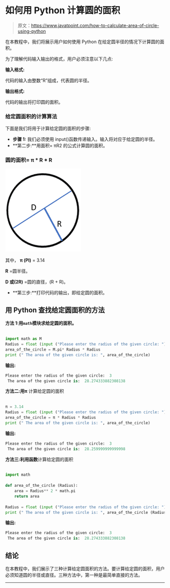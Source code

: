# 如何用 Python 计算圆的面积

> 原文：<https://www.javatpoint.com/how-to-calculate-area-of-circle-using-python>

在本教程中，我们将展示用户如何使用 Python 在给定圆半径的情况下计算圆的面积。

为了理解代码输入输出的格式，用户必须注意以下几点:

**输入格式:**

代码的输入由整数“R”组成，代表圆的半径。

**输出格式:**

代码的输出将打印圆的面积。

### 给定圆面积的计算算法

下面是我们将用于计算给定圆的面积的步骤:

*   **步骤 1:** 我们必须使用 input()函数传递输入。输入将对应于给定圆的半径。
*   **第二步:**用面积= πR2 的公式计算圆的面积。

### 圆的面积= π * R * R

![How to Calculate the Area of the Circle using Python](img/49c77e0b8a244ce335972f86637aeacd.png)

其中， **π (PI)** = 3.14

**R** =圆半径。

**D 或(2R)** =圆的直径，(R + R)。

*   **第三步:**打印代码的输出，即给定圆的面积。

## 用 Python 查找给定圆面积的方法

**方法 1:用`math`模块求给定圆的面积。**

```py

import math as M
Radius = float (input ("Please enter the radius of the given circle: "))
area_of_the_circle = M.pi* Radius * Radius
print (" The area of the given circle is: ", area_of_the_circle)

```

**输出:**

```py
Please enter the radius of the given circle:  3
 The area of the given circle is:  28.274333882308138

```

**方法二:用π** 计算给定圆的面积

```py

π = 3.14
Radius = float (input ("Please enter the radius of the given circle: "))
area_of_the_circle = π * Radius * Radius
print (" The area of the given circle is: ", area_of_the_circle)

```

**输出:**

```py
Please enter the radius of the given circle:  3
 The area of the given circle is:  28.259999999999998

```

**方法三:利用函数**计算给定圆的面积

```py

import math

def area_of_the_circle (Radius): 
    area = Radius** 2 * math.pi
    return area

Radius = float (input ("Please enter the radius of the given circle: "))
print (" The area of the given circle is: ", area_of_the_circle (Radius))

```

**输出:**

```py
Please enter the radius of the given circle:  3
 The area of the given circle is:  28.274333882308138

```

## 结论

在本教程中，我们展示了三种计算给定圆面积的方法。要计算给定圆的面积，用户必须知道圆的半径或直径。三种方法中，第一种是最简单直接的方法。

* * *